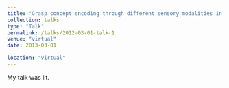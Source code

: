 ```yaml
---
title: "Grasp concept encoding through different sensory modalities in human posterior parietal cortex"
collection: talks
type: "Talk"
permalink: /talks/2012-03-01-talk-1
venue: "virtual"
date: 2013-03-01

location: "virtual"
---
```


My talk was lit. 
